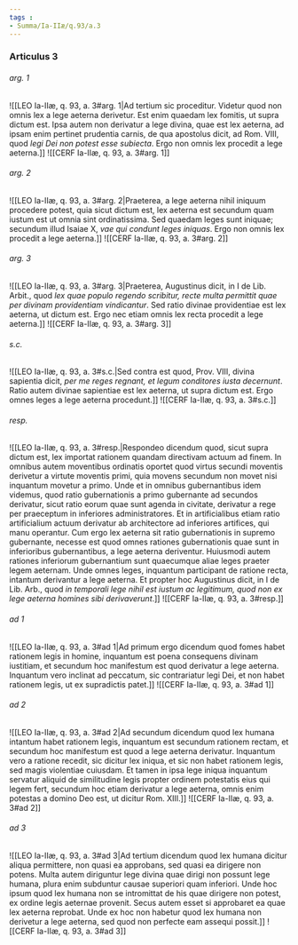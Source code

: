 ```yaml
---
tags : 
- Summa/Ia-IIæ/q.93/a.3
---
```


### Articulus 3

###### arg. 1
![[LEO Ia-IIæ, q. 93, a. 3#arg. 1|Ad tertium sic proceditur. Videtur quod non omnis lex a lege aeterna derivetur. Est enim quaedam lex fomitis, ut supra dictum est. Ipsa autem non derivatur a lege divina, quae est lex aeterna, ad ipsam enim pertinet prudentia carnis, de qua apostolus dicit, ad Rom. VIII, quod *legi Dei non potest esse subiecta*. Ergo non omnis lex procedit a lege aeterna.]]
![[CERF Ia-IIæ, q. 93, a. 3#arg. 1]]

###### arg. 2
![[LEO Ia-IIæ, q. 93, a. 3#arg. 2|Praeterea, a lege aeterna nihil iniquum procedere potest, quia sicut dictum est, lex aeterna est secundum quam iustum est ut omnia sint ordinatissima. Sed quaedam leges sunt iniquae; secundum illud Isaiae X, *vae qui condunt leges iniquas*. Ergo non omnis lex procedit a lege aeterna.]]
![[CERF Ia-IIæ, q. 93, a. 3#arg. 2]]

###### arg. 3
![[LEO Ia-IIæ, q. 93, a. 3#arg. 3|Praeterea, Augustinus dicit, in I de Lib. Arbit., quod *lex quae populo regendo scribitur, recte multa permittit quae per divinam providentiam vindicantur*. Sed ratio divinae providentiae est lex aeterna, ut dictum est. Ergo nec etiam omnis lex recta procedit a lege aeterna.]]
![[CERF Ia-IIæ, q. 93, a. 3#arg. 3]]

###### s.c.
![[LEO Ia-IIæ, q. 93, a. 3#s.c.|Sed contra est quod, Prov. VIII, divina sapientia dicit, *per me reges regnant, et legum conditores iusta decernunt*. Ratio autem divinae sapientiae est lex aeterna, ut supra dictum est. Ergo omnes leges a lege aeterna procedunt.]]
![[CERF Ia-IIæ, q. 93, a. 3#s.c.]]

###### resp.
![[LEO Ia-IIæ, q. 93, a. 3#resp.|Respondeo dicendum quod, sicut supra dictum est, lex importat rationem quandam directivam actuum ad finem. In omnibus autem moventibus ordinatis oportet quod virtus secundi moventis derivetur a virtute moventis primi, quia movens secundum non movet nisi inquantum movetur a primo. Unde et in omnibus gubernantibus idem videmus, quod ratio gubernationis a primo gubernante ad secundos derivatur, sicut ratio eorum quae sunt agenda in civitate, derivatur a rege per praeceptum in inferiores administratores. Et in artificialibus etiam ratio artificialium actuum derivatur ab architectore ad inferiores artifices, qui manu operantur. Cum ergo lex aeterna sit ratio gubernationis in supremo gubernante, necesse est quod omnes rationes gubernationis quae sunt in inferioribus gubernantibus, a lege aeterna deriventur. Huiusmodi autem rationes inferiorum gubernantium sunt quaecumque aliae leges praeter legem aeternam. Unde omnes leges, inquantum participant de ratione recta, intantum derivantur a lege aeterna. Et propter hoc Augustinus dicit, in I de Lib. Arb., quod *in temporali lege nihil est iustum ac legitimum, quod non ex lege aeterna homines sibi derivaverunt*.]]
![[CERF Ia-IIæ, q. 93, a. 3#resp.]]

###### ad 1
![[LEO Ia-IIæ, q. 93, a. 3#ad 1|Ad primum ergo dicendum quod fomes habet rationem legis in homine, inquantum est poena consequens divinam iustitiam, et secundum hoc manifestum est quod derivatur a lege aeterna. Inquantum vero inclinat ad peccatum, sic contrariatur legi Dei, et non habet rationem legis, ut ex supradictis patet.]]
![[CERF Ia-IIæ, q. 93, a. 3#ad 1]]

###### ad 2
![[LEO Ia-IIæ, q. 93, a. 3#ad 2|Ad secundum dicendum quod lex humana intantum habet rationem legis, inquantum est secundum rationem rectam, et secundum hoc manifestum est quod a lege aeterna derivatur. Inquantum vero a ratione recedit, sic dicitur lex iniqua, et sic non habet rationem legis, sed magis violentiae cuiusdam. Et tamen in ipsa lege iniqua inquantum servatur aliquid de similitudine legis propter ordinem potestatis eius qui legem fert, secundum hoc etiam derivatur a lege aeterna, omnis enim potestas a domino Deo est, ut dicitur Rom. XIII.]]
![[CERF Ia-IIæ, q. 93, a. 3#ad 2]]

###### ad 3
![[LEO Ia-IIæ, q. 93, a. 3#ad 3|Ad tertium dicendum quod lex humana dicitur aliqua permittere, non quasi ea approbans, sed quasi ea dirigere non potens. Multa autem diriguntur lege divina quae dirigi non possunt lege humana, plura enim subduntur causae superiori quam inferiori. Unde hoc ipsum quod lex humana non se intromittat de his quae dirigere non potest, ex ordine legis aeternae provenit. Secus autem esset si approbaret ea quae lex aeterna reprobat. Unde ex hoc non habetur quod lex humana non derivetur a lege aeterna, sed quod non perfecte eam assequi possit.]]
![[CERF Ia-IIæ, q. 93, a. 3#ad 3]]

